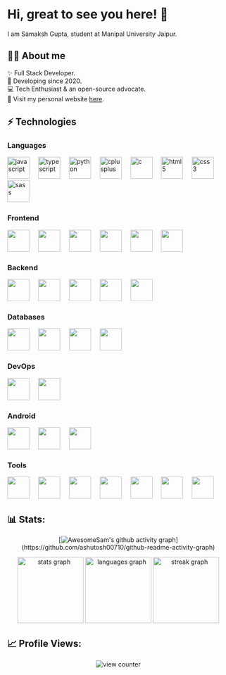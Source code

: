 <link rel="stylesheet" type='text/css' href="https://cdn.jsdelivr.net/gh/devicons/devicon@latest/devicon.min.css" />

<h1 align="left">Hi, great to see you here! 👋 </h1>

<p align="left"> I am Samaksh Gupta, student at Manipal University Jaipur. </p>

<h2> 🙋🏻 About me </h2>

<p align="left">
✨ Full Stack Developer. <br>
📆 Developing since 2020. <br>
💻 Tech Enthusiast & an open-source advocate. <br>
🚀 Visit my personal website <a href="https://awesomesam.dev" target="_blank">here</a>. <br>
</p>


<h2> ⚡ Technologies </h2>

### Languages

<div class="icons">
    <img src="https://cdn.jsdelivr.net/gh/devicons/devicon@latest/icons/javascript/javascript-original.svg" width="50px" alt="javascript" />
    <img width="12" />
    <img src="https://cdn.jsdelivr.net/gh/devicons/devicon@latest/icons/typescript/typescript-plain.svg" width="50px" alt="typescript" />
    <img width="12" />
    <img src="https://cdn.jsdelivr.net/gh/devicons/devicon@latest/icons/python/python-original.svg" width="50px" alt="python" />
    <img width="12" />
    <img src="https://cdn.jsdelivr.net/gh/devicons/devicon@latest/icons/cplusplus/cplusplus-plain.svg" width="50px" alt="cplusplus" />
    <img width="12" />
    <img src="https://cdn.jsdelivr.net/gh/devicons/devicon@latest/icons/c/c-plain.svg" width="50px" alt="c" />
    <img width="12" />
    <img src="https://cdn.jsdelivr.net/gh/devicons/devicon@latest/icons/html5/html5-original.svg" width="50px" alt="html5" />
    <img width="12" />
    <img src="https://cdn.jsdelivr.net/gh/devicons/devicon@latest/icons/css3/css3-original.svg" width="50px" alt="css3" />
    <img width="12" />
    <img src="https://cdn.jsdelivr.net/gh/devicons/devicon@latest/icons/sass/sass-original.svg" width="50px" alt="sass" />
    <img width="12" />
</div>

### Frontend

<div class="icons">
    <img src="https://cdn.jsdelivr.net/gh/devicons/devicon@latest/icons/react/react-original.svg" width="50px" />
    <img width="12" />
    <img src="https://cdn.jsdelivr.net/gh/devicons/devicon@latest/icons/nextjs/nextjs-original.svg" width="50px" />
    <img width="12" />
    <img src="https://cdn.jsdelivr.net/gh/devicons/devicon@latest/icons/vuejs/vuejs-original.svg" width="50px" />
    <img width="12" />
    <img src="https://cdn.jsdelivr.net/gh/devicons/devicon@latest/icons/jquery/jquery-original.svg" width="50px" />
    <img width="12" />
    <img src="https://cdn.jsdelivr.net/gh/devicons/devicon@latest/icons/tailwindcss/tailwindcss-original.svg" width="50px" />
    <img width="12" />
    <img src="https://cdn.jsdelivr.net/gh/devicons/devicon@latest/icons/materialui/materialui-original.svg" width="50px" />
    <img width="12" />
</div>

### Backend

<div class="icons">
    <img src="https://cdn.jsdelivr.net/gh/devicons/devicon@latest/icons/nodejs/nodejs-original.svg" width="50px" />
    <img width="12" />
    <img src="https://cdn.jsdelivr.net/gh/devicons/devicon@latest/icons/nodemon/nodemon-original.svg" width="50px" />
    <img width="12" />
    <img src="https://cdn.jsdelivr.net/gh/devicons/devicon@latest/icons/nestjs/nestjs-original.svg" width="50px" />
    <img width="12" />
    <img src="https://cdn.jsdelivr.net/gh/devicons/devicon@latest/icons/python/python-original.svg" width="50px" />
    <img width="12" />
    <img src="https://cdn.jsdelivr.net/gh/devicons/devicon@latest/icons/express/express-original.svg" width="50px" />
    <img width="12" />
</div>

### Databases

<div class="icons">
    <img src="https://cdn.jsdelivr.net/gh/devicons/devicon@latest/icons/mongodb/mongodb-original.svg" width="50px" />
    <img width="12" />
    <img src="https://cdn.jsdelivr.net/gh/devicons/devicon@latest/icons/mysql/mysql-original.svg" width="50px" />
    <img width="12" />
    <img src="https://cdn.jsdelivr.net/gh/devicons/devicon@latest/icons/postgresql/postgresql-original.svg" width="50px" />
    <img width="12" />
    <img src="https://cdn.jsdelivr.net/gh/devicons/devicon@latest/icons/firebase/firebase-plain.svg" width="50px" />
    <img width="12" />
</div>

### DevOps

<div class="icons">
    <img src="https://cdn.jsdelivr.net/gh/devicons/devicon@latest/icons/heroku/heroku-original.svg" width="50px" />
    <img width="12" />
    <img src="https://cdn.jsdelivr.net/gh/devicons/devicon@latest/icons/nginx/nginx-original.svg" width="50px" />
    <img width="12" />
</div>

### Android

<div class="icons">
    <img src="https://cdn.jsdelivr.net/gh/devicons/devicon@latest/icons/android/android-plain.svg" width="50px" />
    <img width="12" />
    <img src="https://cdn.jsdelivr.net/gh/devicons/devicon@latest/icons/flutter/flutter-original.svg" width="50px" />
    <img width="12" />
    <img src="https://cdn.jsdelivr.net/gh/devicons/devicon@latest/icons/react/react-original.svg" width="50px" />
    <img width="12" />
</div>

### Tools

<div class="icons">
    <img src="https://cdn.jsdelivr.net/gh/devicons/devicon@latest/icons/git/git-original.svg" width="50px" />
    <img width="12" />
    <img src="https://cdn.jsdelivr.net/gh/devicons/devicon@latest/icons/vercel/vercel-original.svg" width="50px" />
    <img width="12" />
    <img src="https://cdn.jsdelivr.net/gh/devicons/devicon@latest/icons/intellij/intellij-original.svg" width="50px" />
    <img width="12" />
    <img src="https://cdn.jsdelivr.net/gh/devicons/devicon@latest/icons/clion/clion-original.svg" width="50px" />
    <img width="12" />
    <img src="https://cdn.jsdelivr.net/gh/devicons/devicon@latest/icons/pycharm/pycharm-original.svg" width="50px" />
    <img width="12" />
    <img src="https://cdn.jsdelivr.net/gh/devicons/devicon@latest/icons/vscode/vscode-original.svg" width="50px" />
    <img width="12" />
    <img src="https://cdn.jsdelivr.net/gh/devicons/devicon@latest/icons/atom/atom-original.svg" width="50px" />
    <img width="12" />
</div>

## 📊 Stats:

<div align="center">

[![AwesomeSam's github activity graph](https://github-readme-activity-graph.vercel.app/graph?username=awesomesam9523&bg_color=0f2d3d&color=1cadfb&line=1cadfb&point=1cadfb&area=true&hide_border=true")](https://github.com/ashutosh00710/github-readme-activity-graph)

  <img src="https://github-readme-stats.vercel.app/api?username=awesomesam9523&hide_title=false&hide_rank=false&show_icons=true&include_all_commits=true&count_private=true&disable_animations=false&theme=radical&locale=en&hide_border=false&order=1" height="150" alt="stats graph"  />
  <img src="https://github-readme-stats.vercel.app/api/top-langs?username=abh80&locale=en&hide_title=false&layout=compact&card_width=320&langs_count=5&theme=radical&hide_border=false&order=2" height="150" alt="languages graph"  />
  <img src="https://streak-stats.demolab.com?user=abh80&locale=en&mode=daily&theme=radical&hide_border=false&border_radius=5&order=3" height="150" alt="streak graph"  />
</div>

## 📈 Profile Views:

<div align="center">
<img src="https://profile-counter.glitch.me/awesomesam9523/count.svg"  alt="view counter"/>
</div>

